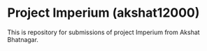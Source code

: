 # Project Imperium (akshat12000)

This is repository for submissions of project Imperium from Akshat Bhatnagar.
